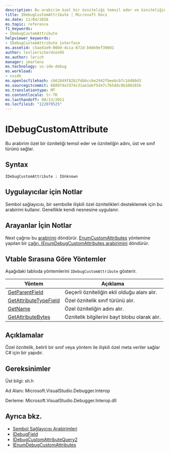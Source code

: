 ```yaml
---
description: Bu arabirim özel bir özniteliği temsil eder ve özniteliğin adını, üst ve sınıf türünü sağlar.
title: IDebugCustomAttribute | Microsoft Docs
ms.date: 11/04/2016
ms.topic: reference
f1_keywords:
- IDebugCustomAttribute
helpviewer_keywords:
- IDebugCustomAttribute interface
ms.assetid: c5ae41e9-00b9-4cca-871d-b8de9ef390d1
author: leslierichardson95
ms.author: lerich
manager: jmartens
ms.technology: vs-ide-debug
ms.workload:
- vssdk
ms.openlocfilehash: cb62849f82b2fdbbcc6e2942fbeebcb7c1dd60d3
ms.sourcegitcommit: 68897da7d74c31ae1ebf5d47c7b5ddc9b108265b
ms.translationtype: MT
ms.contentlocale: tr-TR
ms.lasthandoff: 08/13/2021
ms.locfileid: "122079525"
---
```

# <a name="idebugcustomattribute"></a>IDebugCustomAttribute
Bu arabirim özel bir özniteliği temsil eder ve özniteliğin adını, üst ve sınıf türünü sağlar.

## <a name="syntax"></a>Syntax

```
IDebugCustomAttribute : IUnknown
```

## <a name="notes-for-implementers"></a>Uygulayıcılar için Notlar
 Sembol sağlayıcısı, bir sembolle ilişkili özel öznitelikleri desteklemek için bu arabirimi kullanır. Genellikle kendi nesnesine uygulanır.

## <a name="notes-for-callers"></a>Arayanlar İçin Notlar
 Next çağrısı bu [arabirimi](../../../extensibility/debugger/reference/ienumdebugcustomattributes-next.md) döndürür. [EnumCustomAttributes](../../../extensibility/debugger/reference/idebugcustomattributequery2-enumcustomattributes.md) yöntemine yapılan bir [çağrı, IEnumDebugCustomAttributes arabirimini](../../../extensibility/debugger/reference/ienumdebugcustomattributes.md) döndürür.

## <a name="methods-in-vtable-order"></a>Vtable Sırasına Göre Yöntemler
 Aşağıdaki tabloda yöntemlerini `IDebugCustomAttribute` gösterir.

|Yöntem|Açıklama|
|------------|-----------------|
|[GetParentField](../../../extensibility/debugger/reference/idebugcustomattribute-getparentfield.md)|Geçerli özniteliğin ekli olduğu alanı alır.|
|[GetAttributeTypeField](../../../extensibility/debugger/reference/idebugcustomattribute-getattributetypefield.md)|Özel öznitelik sınıf türünü alır.|
|[GetName](../../../extensibility/debugger/reference/idebugcustomattribute-getname.md)|Özel özniteliğin adını alır.|
|[GetAttributeBytes](../../../extensibility/debugger/reference/idebugcustomattribute-getattributebytes.md)|Öznitelik bilgilerini bayt blobu olarak alır.|

## <a name="remarks"></a>Açıklamalar
 Özel öznitelik, belirli bir sınıf veya yöntem ile ilişkili özel meta veriler sağlar C# için bir yapıdır.

## <a name="requirements"></a>Gereksinimler
 Üst bilgi: sh.h

 Ad Alanı: Microsoft.VisualStudio.Debugger.Interop

 Derleme: Microsoft.VisualStudio.Debugger.Interop.dll

## <a name="see-also"></a>Ayrıca bkz.
- [Sembol Sağlayıcısı Arabirimleri](../../../extensibility/debugger/reference/symbol-provider-interfaces.md)
- [IDebugField](../../../extensibility/debugger/reference/idebugfield.md)
- [IDebugCustomAttributeQuery2](../../../extensibility/debugger/reference/idebugcustomattributequery2.md)
- [IEnumDebugCustomAttributes](../../../extensibility/debugger/reference/ienumdebugcustomattributes.md)
